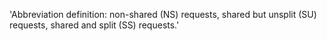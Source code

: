 'Abbreviation definition: non-shared (NS) requests, shared but unsplit (SU) requests, shared and split (SS) requests.'
